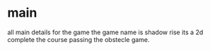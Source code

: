 # main
all main details for the game
the game name is shadow rise
its a 2d complete the course passing the obstecle game.
